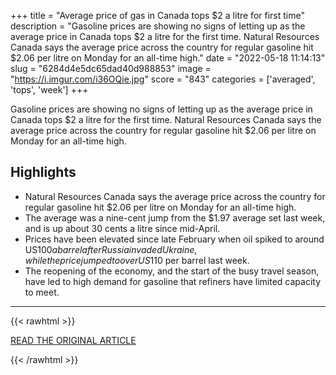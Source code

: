 +++
title = "Average price of gas in Canada tops $2 a litre for first time"
description = "Gasoline prices are showing no signs of letting up as the average price in Canada tops $2 a litre for the first time. Natural Resources Canada says the average price across the country for regular gasoline hit $2.06 per litre on Monday for an all-time high."
date = "2022-05-18 11:14:13"
slug = "6284d4e5dc65dad40d988853"
image = "https://i.imgur.com/i36OQie.jpg"
score = "843"
categories = ['averaged', 'tops', 'week']
+++

Gasoline prices are showing no signs of letting up as the average price in Canada tops $2 a litre for the first time. Natural Resources Canada says the average price across the country for regular gasoline hit $2.06 per litre on Monday for an all-time high.

## Highlights

- Natural Resources Canada says the average price across the country for regular gasoline hit $2.06 per litre on Monday for an all-time high.
- The average was a nine-cent jump from the $1.97 average set last week, and is up about 30 cents a litre since mid-April.
- Prices have been elevated since late February when oil spiked to around US$100 a barrel after Russia invaded Ukraine, while the price jumped to over US$110 per barrel last week.
- The reopening of the economy, and the start of the busy travel season, have led to high demand for gasoline that refiners have limited capacity to meet.

---

{{< rawhtml >}}
  <p class="article-category">
    <a target="_blank" href="https://www.ctvnews.ca/business/average-price-of-gas-in-canada-tops-2-a-litre-for-first-time-1.5906503">READ THE ORIGINAL ARTICLE</a>
  </p>
{{< /rawhtml >}}
